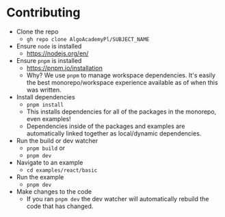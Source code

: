 # Contributing

- Clone the repo
  - `gh repo clone AlgoAcademyPl/SUBJECT_NAME`
- Ensure `node` is installed
  - https://nodejs.org/en/
- Ensure `pnpm` is installed
  - https://pnpm.io/installation
  - Why? We use `pnpm` to manage workspace dependencies. It's easily the best monorepo/workspace experience available as of when this was written.
- Install dependencies
  - `pnpm install`
  - This installs dependencies for all of the packages in the monorepo, even examples!
  - Dependencies inside of the packages and examples are automatically linked together as local/dynamic dependencies.
- Run the build or dev watcher
  - `pnpm build` or
  - `pnpm dev`
- Navigate to an example
  - `cd examples/react/basic`
- Run the example
  - `pnpm dev`
- Make changes to the code
  - If you ran `pnpm dev` the dev watcher will automatically rebuild the code that has changed.
